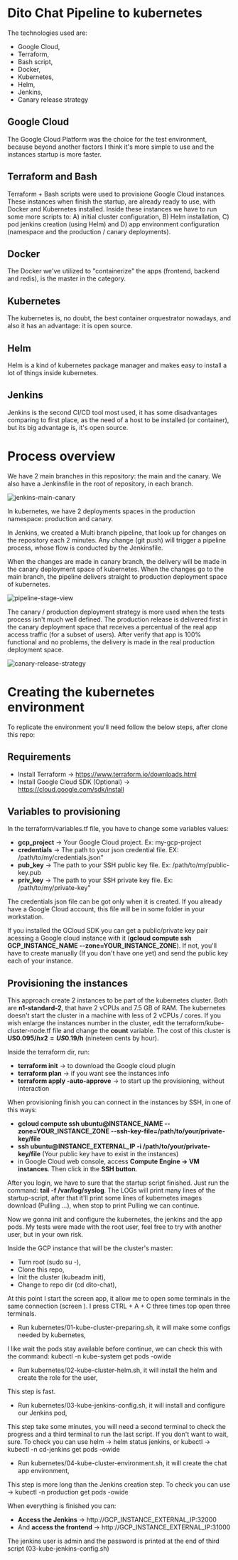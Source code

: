 # Dito Chat Pipeline to kubernetes

The technologies used are:
 - Google Cloud,
 - Terraform,
 - Bash script,
 - Docker,
 - Kubernetes,
 - Helm,
 - Jenkins,
 - Canary release strategy


## Google Cloud
The Google Cloud Platform was the choice for the test environment, because beyond another factors I think it's more simple to use and the instances startup is more faster.

## Terraform and Bash
Terraform + Bash scripts were used to provisione Google Cloud instances. These instances when finish the startup, are already ready to use, with Docker and Kubernetes installed.
Inside these instances we have to run some more scripts to: A) initial cluster configuration, B) Helm installation, C) pod jenkins creation (using Helm) and D) app environment configuration (namespace and the production / canary deployments).

## Docker
The Docker we've utilized to "containerize" the apps (frontend, backend and redis), is the master in the category.

## Kubernetes
The kubernetes is, no doubt, the best container orquestrator nowadays, and also it has an advantage: it is open source.

## Helm
Helm is a kind of kubernetes package manager and makes easy to install a lot of things inside kubernetes.

## Jenkins
Jenkins is the second CI/CD tool most used, it has some disadvantages comparing to first place, as the need of a host to be installed (or container), but its big advantage is, it's open source.

Process overview
================
We have 2 main branches in this repository: the main and the canary. We also have a Jenkinsfile in the root of repository, in each branch.

![jenkins-main-canary](pictures/dito-chat-main-canary.png)

In kubernetes, we have 2 deployments spaces in the production namespace: production and canary.

In Jenkins, we created a Multi branch pipeline, that look up for changes on the repository each 2 minutes.
Any change (git push) will trigger a pipeline process, whose flow is conducted by the Jenkinsfile.

When the changes are made in canary branch, the delivery will be made in the canary deployment space of kubernetes. When the changes go to the main branch, the pipeline delivers straight to production deployment space of kubernetes.

![pipeline-stage-view](pictures/pipeline-stage-view.png)

The canary / production deployment strategy is more used when the tests process isn't much well defined. The production release is delivered first in the canary deployment space that receives a percentual of the real app access traffic (for a subset of users). After verify that app is 100% functional and no problems, the delivery is made in the real production deployment space.

![canary-release-strategy](pictures/canary-release-strategy.png)



# Creating the kubernetes environment


To replicate the environment you'll need follow the below steps, after clone this repo:

## Requirements

 - Install Terraform -> https://www.terraform.io/downloads.html
 - Install Google Cloud SDK (Optional) -> https://cloud.google.com/sdk/install

## Variables to provisioning

In the terraform/variables.tf file, you have to change some variables values:

 - **gcp_project** -> Your Google Cloud project. Ex: my-gcp-project
 - **credentials** -> The path to your json credential file. EX: /path/to/my/credentials.json"
 - **pub_key** -> The path to your SSH public key file. Ex: /path/to/my/public-key.pub
 - **priv_key** -> The path to your SSH private key file. Ex: /path/to/my/private-key"


The credentials json file can be got only when it is created. If you already have a Google Cloud account, this file will be in some folder in your workstation.

If you installed the GCloud SDK you can get a public/private key pair acessing a Google cloud instance with it (**gcloud compute ssh GCP_INSTANCE_NAME --zone=YOUR_INSTANCE_ZONE**). If not, you'll have to create manually (If you don't have one yet) and send the public key each of your instance.


## Provisioning the instances

This approach create 2 instances to be part of the kubernetes cluster.
Both are **n1-standard-2**, that have 2 vCPUs and 7.5 GB of RAM. The kubernetes doesn't start the cluster in a machine with less of 2 vCPUs / cores.
If you wish enlarge the instances number in the cluster, edit the terraform/kube-cluster-node.tf file and change the **count** variable.
The cost of this cluster is **US$0.095/h x 2 = US$0.19/h** (nineteen cents by hour).


Inside the terraform dir, run:

 - **terraform init** -> to download the Google cloud plugin
 - **terraform plan** -> if you want see the instances info
 - **terraform apply -auto-approve** -> to start up the provisioning, without interaction


When provisioning finish you can connect in the instances by SSH, in one of this ways:

 - **gcloud compute ssh ubuntu@INSTANCE_NAME --zone=YOUR_INSTANCE_ZONE --ssh-key-file=/path/to/your/private-key/file**
 - **ssh ubuntu@INSTANCE_EXTERNAL_IP -i /path/to/your/private-key/file** (Your public key have to exist in the instances)
 - in Google Cloud web console, access **Compute Engine -> VM instances**. Then click in the **SSH button**.

After you login, we have to sure that the startup script finished. Just run the command: **tail -f /var/log/syslog**.
The LOGs will print many lines of the startup-script, after that it'll print some lines of kubernetes images download (Pulling ...), when stop to print Pulling we can continue.

Now we gonna init and configure the kubernetes, the jenkins and the app pods.
My tests were made with the root user, feel free to try with another user, but in your own risk.

Inside the GCP instance that will be the cluster's master:

 - Turn root (sudo su -),
 - Clone this repo,
 - Init the cluster (kubeadm init),
 - Change to repo dir (cd dito-chat),

At this point I start the screen app, it allow me to open some terminals in the same connection (screen <ENTER>).
I press CTRL + A + C three times top open three terminals.

 - Run kubernetes/01-kube-cluster-preparing.sh, it will make some configs needed by kubernetes,

I like wait the pods stay available before continue, we can check this with the command: kubectl -n kube-system get pods -owide

 - Run kubernetes/02-kube-cluster-helm.sh, it will install the helm and create the role for the user,

This step is fast.

 - Run kubernetes/03-kube-jenkins-config.sh, it will install and configure our Jenkins pod,

This step take some minutes, you will need a second terminal to check the progress and a third terminal to run the last script. If you don't want to wait, sure.
To check you can use helm -> helm status jenkins, or kubectl -> kubectl -n cd-jenkins get pods -owide

 - Run kubernetes/04-kube-cluster-environment.sh, it will create the chat app environment,

This step is more long than the Jenkins creation step. To check you can use -> kubectl -n production get pods -owide

When everything is finished you can:
 - **Access the Jenkins** -> http://GCP_INSTANCE_EXTERNAL_IP:32000
 - And **access the frontend** -> http://GCP_INSTANCE_EXTERNAL_IP:31000

The jenkins user is admin and the password is printed at the end of third script (03-kube-jenkins-config.sh)

